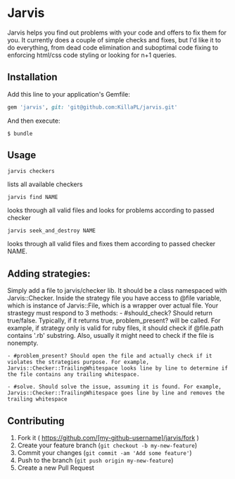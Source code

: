 # Jarvis

Jarvis helps you find out problems with your code and offers to fix them for you.
It currently does a couple of simple checks and fixes, but I'd like it to do everything, from dead code elimination and suboptimal code fixing to enforcing html/css code styling or looking for n+1 queries.

## Installation

Add this line to your application's Gemfile:

```ruby
gem 'jarvis', git: 'git@github.com:KillaPL/jarvis.git'
```

And then execute:

    $ bundle

## Usage

    jarvis checkers

lists all available checkers

    jarvis find NAME

looks through all valid files and looks for problems according to passed checker

    jarvis seek_and_destroy NAME

looks through all valid files and fixes them according to passed checker NAME.

## Adding strategies:

  Simply add a file to jarvis/checker lib. It should be a class namespaced with Jarvis::Checker.
  Inside the strategy file you have access to @file variable, which is instance of Jarvis::File, which is a wrapper over actual file.
  Your strastegy must respond to 3 methods:
    - #should_check? Should return true/false. Typically, if it returns true, problem_present? will be called. For example, if strategy only is valid for ruby files, it should check if @file.path contains '.rb' substring. Also, usually it might need to check if the file is nonempty.

    - #problem_present? Should open the file and actually check if it violates the strategies purpose. For example, Jarvis::Checker::TrailingWhitespace looks line by line to determine if the file contains any trailing whitespace.

    - #solve. Should solve the issue, assuming it is found. For example, Jarvis::Checker::TrailingWhitespace goes line by line and removes the trailing whitespace

## Contributing

1. Fork it ( https://github.com/[my-github-username]/jarvis/fork )
2. Create your feature branch (`git checkout -b my-new-feature`)
3. Commit your changes (`git commit -am 'Add some feature'`)
4. Push to the branch (`git push origin my-new-feature`)
5. Create a new Pull Request
